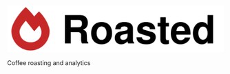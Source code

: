 <picture>
  <source media="(prefers-color-scheme: dark)" srcset="design/logo-with-text-for-dark.svg">
  <img alt="Roasted logo" src="design/logo-with-text-for-light.svg">
</picture>

Coffee roasting and analytics